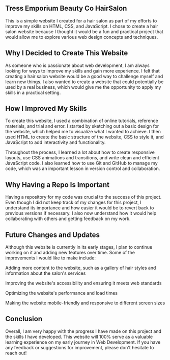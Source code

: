 ## Tress Emporium Beauty Co HairSalon

This is a simple website I created for a hair salon as part of my efforts to improve my skills on HTML, CSS, and JavaScript. I chose to create a hair salon website because I thought it would be a fun and practical project that would allow me to explore various web design concepts and techniques.

## Why I Decided to Create This Website

As someone who is passionate about web development, I am always looking for ways to improve my skills and gain more experience. I felt that creating a hair salon website would be a good way to challenge myself and learn new things. I also wanted to create a website that could potentially be used by a real business, which would give me the opportunity to apply my skills in a practical setting.

## How I Improved My Skills

To create this website, I used a combination of online tutorials, reference materials, and trial and error. I started by sketching out a basic design for the website, which helped me to visualize what I wanted to achieve. I then used HTML to create the basic structure of the website, CSS to style it, and JavaScript to add interactivity and functionality.

Throughout the process, I learned a lot about how to create responsive layouts, use CSS animations and transitions, and write clean and efficient JavaScript code. I also learned how to use Git and GitHub to manage my code, which was an important lesson in version control and collaboration.

## Why Having a Repo Is Important

Having a repository for my code was crucial to the success of this project. Even though I did not keep track of my changes for this project, I understand its importance and how easier it would be to revert back to previous versions if necessary. I also now understand how it would help collaborating with others and getting feedback on my work.

## Future Changes and Updates

Although this website is currently in its early stages, I plan to continue working on it and adding new features over time. Some of the improvements I would like to make include:

Adding more content to the website, such as a gallery of hair styles and information about the salon's services

Improving the website's accessibility and ensuring it meets web standards

Optimizing the website's performance and load times

Making the website mobile-friendly and responsive to different screen sizes

## Conclusion

Overall, I am very happy with the progress I have made on this project and the skills I have developed. This website will 100% serve as a valuable learning experience on my early journey in Web Development. If you have any feedback or suggestions for improvement, please don't hesitate to reach out!
